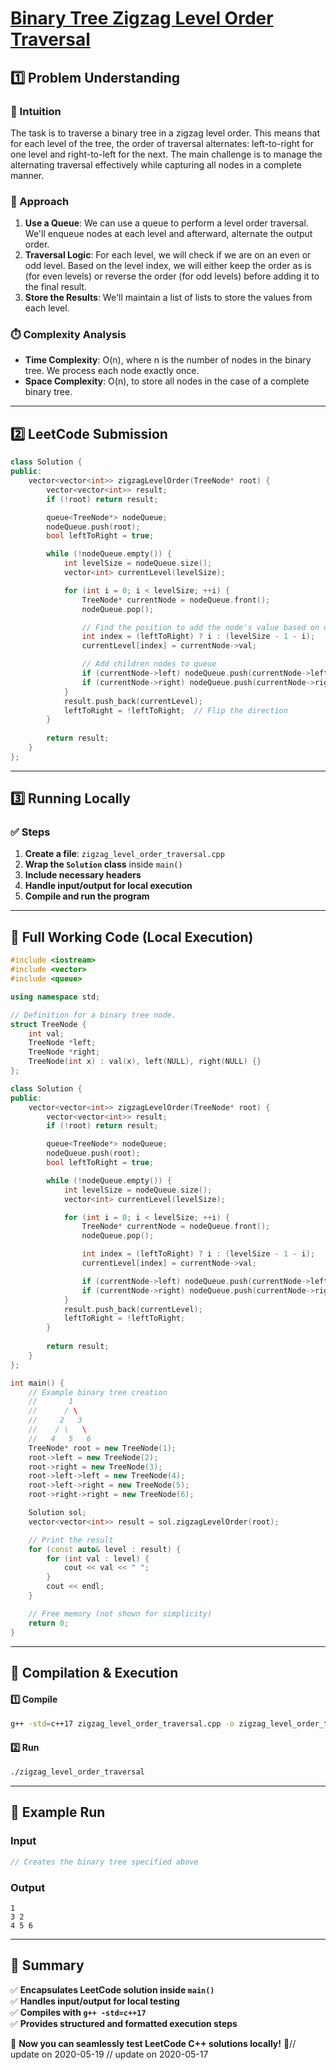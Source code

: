 # **[Binary Tree Zigzag Level Order Traversal](https://leetcode.com/problems/binary-tree-zigzag-level-order-traversal/description/)**  

## **1️⃣ Problem Understanding**  
### **📌 Intuition**  
The task is to traverse a binary tree in a zigzag level order. This means that for each level of the tree, the order of traversal alternates: left-to-right for one level and right-to-left for the next. The main challenge is to manage the alternating traversal effectively while capturing all nodes in a complete manner.

### **🚀 Approach**  
1. **Use a Queue**: We can use a queue to perform a level order traversal. We'll enqueue nodes at each level and afterward, alternate the output order.
2. **Traversal Logic**: For each level, we will check if we are on an even or odd level. Based on the level index, we will either keep the order as is (for even levels) or reverse the order (for odd levels) before adding it to the final result.
3. **Store the Results**: We'll maintain a list of lists to store the values from each level.

### **⏱️ Complexity Analysis**  
- **Time Complexity**: O(n), where n is the number of nodes in the binary tree. We process each node exactly once.
- **Space Complexity**: O(n), to store all nodes in the case of a complete binary tree.

---  

## **2️⃣ LeetCode Submission**  
```cpp
class Solution {
public:
    vector<vector<int>> zigzagLevelOrder(TreeNode* root) {
        vector<vector<int>> result;
        if (!root) return result;

        queue<TreeNode*> nodeQueue;
        nodeQueue.push(root);
        bool leftToRight = true;

        while (!nodeQueue.empty()) {
            int levelSize = nodeQueue.size();
            vector<int> currentLevel(levelSize);

            for (int i = 0; i < levelSize; ++i) {
                TreeNode* currentNode = nodeQueue.front();
                nodeQueue.pop();

                // Find the position to add the node's value based on direction
                int index = (leftToRight) ? i : (levelSize - 1 - i);
                currentLevel[index] = currentNode->val;

                // Add children nodes to queue
                if (currentNode->left) nodeQueue.push(currentNode->left);
                if (currentNode->right) nodeQueue.push(currentNode->right);
            }
            result.push_back(currentLevel);
            leftToRight = !leftToRight;  // Flip the direction
        }
        
        return result;
    }
};
```  

---  

## **3️⃣ Running Locally**  
### **✅ Steps**  
1. **Create a file**: `zigzag_level_order_traversal.cpp`  
2. **Wrap the `Solution` class** inside `main()`  
3. **Include necessary headers**  
4. **Handle input/output for local execution**  
5. **Compile and run the program**  

---  

## **📝 Full Working Code (Local Execution)**  
```cpp
#include <iostream>
#include <vector>
#include <queue>

using namespace std;

// Definition for a binary tree node.
struct TreeNode {
    int val;
    TreeNode *left;
    TreeNode *right;
    TreeNode(int x) : val(x), left(NULL), right(NULL) {}
};

class Solution {
public:
    vector<vector<int>> zigzagLevelOrder(TreeNode* root) {
        vector<vector<int>> result;
        if (!root) return result;

        queue<TreeNode*> nodeQueue;
        nodeQueue.push(root);
        bool leftToRight = true;

        while (!nodeQueue.empty()) {
            int levelSize = nodeQueue.size();
            vector<int> currentLevel(levelSize);

            for (int i = 0; i < levelSize; ++i) {
                TreeNode* currentNode = nodeQueue.front();
                nodeQueue.pop();

                int index = (leftToRight) ? i : (levelSize - 1 - i);
                currentLevel[index] = currentNode->val;

                if (currentNode->left) nodeQueue.push(currentNode->left);
                if (currentNode->right) nodeQueue.push(currentNode->right);
            }
            result.push_back(currentLevel);
            leftToRight = !leftToRight;
        }
        
        return result;
    }
};

int main() {
    // Example binary tree creation
    //       1
    //      / \
    //     2   3
    //    / \   \
    //   4   5   6
    TreeNode* root = new TreeNode(1);
    root->left = new TreeNode(2);
    root->right = new TreeNode(3);
    root->left->left = new TreeNode(4);
    root->left->right = new TreeNode(5);
    root->right->right = new TreeNode(6);

    Solution sol;
    vector<vector<int>> result = sol.zigzagLevelOrder(root);

    // Print the result
    for (const auto& level : result) {
        for (int val : level) {
            cout << val << " ";
        }
        cout << endl;
    }

    // Free memory (not shown for simplicity)
    return 0;
}
```  

---  

## **🔧 Compilation & Execution**  
#### **1️⃣ Compile**  
```bash
g++ -std=c++17 zigzag_level_order_traversal.cpp -o zigzag_level_order_traversal
```  

#### **2️⃣ Run**  
```bash
./zigzag_level_order_traversal
```  

---  

## **🎯 Example Run**  
### **Input**  
```cpp
// Creates the binary tree specified above
```
### **Output**  
```
1 
3 2 
4 5 6 
```  

---  

## **📌 Summary**  
✅ **Encapsulates LeetCode solution inside `main()`**  
✅ **Handles input/output for local testing**  
✅ **Compiles with `g++ -std=c++17`**  
✅ **Provides structured and formatted execution steps**  

🚀 **Now you can seamlessly test LeetCode C++ solutions locally!** 🚀// update on 2020-05-19
// update on 2020-05-17
